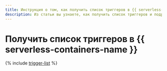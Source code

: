 ```yaml
---
title: Инструкция о том, как получить список триггеров в {{ serverless-containers-full-name }}
description: Из статьи вы узнаете, как получить список триггеров и подробную информацию о триггере в {{ serverless-containers-full-name }}.
---
```


# Получить список триггеров в {{ serverless-containers-name }}

{% include [trigger-list](../../_includes/serverless-containers/trigger-list.md) %}
